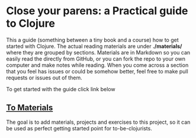# Close your parens: a Practical guide to Clojure

This a guide (something between a tiny book and a course) how to get started with Clojure.
The actual reading materials are under **./materials/** where they are grouped by sections.
Materials are in Markdown so you can easily read the directly from GitHub,
or you can fork the repo to your own computer and make notes while reading.
When you come across a section that you feel has issues or could be somehow better,
feel free to make pull requests or issues out of them.

To get started with the guide click link below

## [To Materials](./materials/)

The goal is to add materials, projects and exercises to this project,
so it can be used as perfect getting started point for to-be-clojurists.
